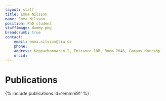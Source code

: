 ```yaml
---
layout: staff
title: Emma Nilsson
name: Emma Nilsson
position: PhD student
staffimage: dummy.png
breadcrumb: true
contact:
    email: emma.nilsson@liu.se
    phone: 
    address: Kopparhammaren 2, Entrance 10B, Room 2048, Campus Norrköping
    orcid: 
---
```


# Publications
{% include publications id='emmni91' %}
